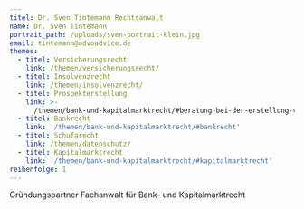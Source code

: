 ```yaml
---
titel: Dr. Sven Tintemann Rechtsanwalt
name: Dr. Sven Tintemann
portrait_path: /uploads/sven-portrait-klein.jpg
email: tintemann@advoadvice.de
themes:
  - titel: Versicherungsrecht
    link: /themen/versicherungsrecht/
  - titel: Insolvenzrecht
    link: /themen/insolvenzrecht/
  - titel: Prospekterstellung
    link: >-
      /themen/bank-und-kapitalmarktrecht/#beratung-bei-der-erstellung-von-wertpapierprospekten-und-vermoumlgens-verkaufsprospekten
  - titel: Bankrecht
    link: '/themen/bank-und-kapitalmarktrecht/#bankrecht'
  - titel: Schufarecht
    link: /themen/datenschutz/
  - titel: Kapitalmarktrecht
    link: '/themen/bank-und-kapitalmarktrecht/#kapitalmarktrecht'
reihenfolge: 1
---
```


Gr&uuml;ndungspartner Fachanwalt f&uuml;r Bank- und Kapitalmarktrecht